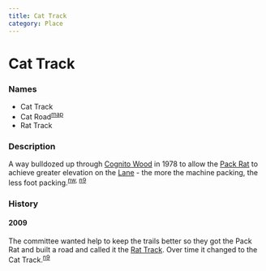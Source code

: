 ```yaml
---
title: Cat Track
category: Place
---
```

# Cat Track
### Names

- Cat Track
- Cat Road<sup>[map][]</sup>
- Rat Track

### Description

A way bulldozed up through [Cognito Wood](/Run/Cognito-Wood) in 1978 to allow the [Pack Rat](/Machine/Pack-Rat) to achieve greater elevation on the [Lane](/Run/Lane) - the more the machine packing, the less foot packing.<sup>[nw][], [n9][]</sup>

### History

#### 2009

The committee wanted help to keep the trails better so they got the Pack Rat and built a road and called it the [Rat Track](Rat-Track). Over time it changed to the Cat Track.<sup>[n9][]</sup>

[nw]: Names-Walt "Meany Names by Walter Little, 1984"
[n9]: Names-2009 "Meany Names, by Brian Thompson & Emilio Marasco"
[map]: Meany-Map